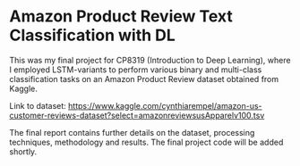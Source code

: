 # Amazon Product Review Text Classification with DL
This was my final project for CP8319 (Introduction to Deep Learning), where I employed LSTM-variants to perform various binary and multi-class classification tasks on an Amazon Product Review dataset obtained from Kaggle.

Link to dataset: https://www.kaggle.com/cynthiarempel/amazon-us-customer-reviews-dataset?select=amazonreviewsusApparelv100.tsv

The final report contains further details on the dataset, processing techniques, methodology and results. The final project code will be added shortly.
